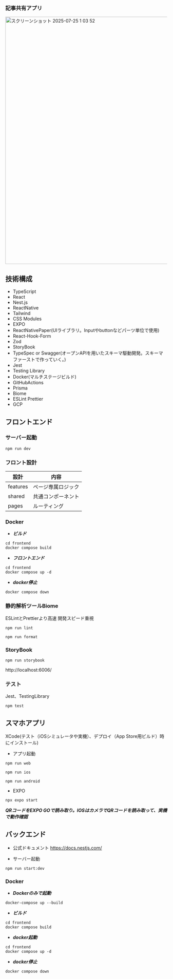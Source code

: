 ### 記事共有アプリ
<img width="1404" height="771" alt="スクリーンショット 2025-07-25 1 03 52" src="https://github.com/user-attachments/assets/9e6ee8c7-ebac-4599-961f-39f7100fcfdc" />


## 技術構成
- TypeScript
- React
- Nest.js
- ReactNative
- Tailwind
- CSS Modules
- EXPO
- ReactNativePaper(UIライブラリ。Inputやbuttonなどパーツ単位で使用)
- React-Hook-Form
- Zod
- StoryBook
- TypeSpec or Swagger(オープンAPIを用いたスキーマ駆動開発。スキーマファーストで作っていく。)
- Jest
- Testing Library
- Docker(マルチステージビルド)
- GitHubActions
- Prisma
- Biome
- ESLint Prettier
- GCP


## フロントエンド
### サーバー起動
```
npm run dev
```

### フロント設計
|設計|内容|
|----|---|
|features|ページ専属ロジック|
|shared|共通コンポーネント|
|pages|ルーティング|

### Docker
- ***ビルド***
```
cd frontend
docker compose build
```

- ***フロントエンド***
```
cd frontend
docker compose up -d
```

- ***docker停止***
```
docker compose down
```

### 静的解析ツールBiome
ESLintとPrettierより高速
開発スピード重視

```
npm run lint

npm run format
```

### StoryBook
```
npm run storybook
```
http://localhost:6006/ 

### テスト
Jest、TestingLibrary
```
npm test
```


## スマホアプリ
XCode(テスト（iOSシミュレータや実機）、デプロイ（App Store用ビルド）時にインストール)
- アプリ起動
```
npm run web

npm run ios

npm run android
```
- EXPO
```
npx expo start
```
***QRコードをEXPO GOで読み取り。IOSはカメラでQRコードを読み取って、実機で動作確認***

## バックエンド
- 公式ドキュメント
https://docs.nestjs.com/

- サーバー起動
```
npm run start:dev
```

### Docker
- ***Dockerのみで起動***
```
docker-compose up --build
```

- ***ビルド***
```
cd frontend
docker compose build
```

- ***docker起動***
```
cd frontend
docker compose up -d
```

- ***docker停止***
```
docker compose down
```
